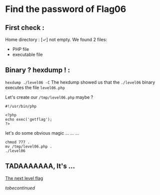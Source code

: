# Find the password of Flag06

## First check :
Home directory : \[✓\] not empty.
We found 2 files:
- PHP file
- executable file

## Binary ? hexdump ! :

`hexdump ./level06 -C`
The hexdump showed us that the `./level06` binary executes the file `level06.php`

Let's create our `/tmp/level06.php` maybe ?

```
#!/usr/bin/php

<?php
echo exec('getflag');
?>

```
let's do some obvious magic
...
...
...

```
chmod 777 .
mv /tmp/level06.php .
./level06
```

## TADAAAAAAA, It's ... 
[The next level flag](https://github.com/XD-OB/snowcrash/blob/master/level06/flag)

_tobecontinued_